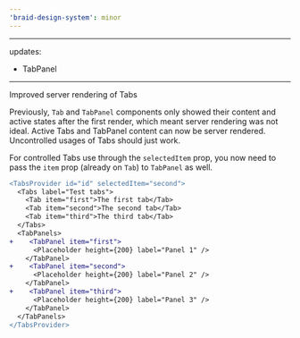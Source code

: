 ```yaml
---
'braid-design-system': minor
---
```

---
updates:
  - TabPanel
---

Improved server rendering of Tabs

Previously, `Tab` and `TabPanel` components only showed their content and active states after the first render, which meant server rendering was not ideal. Active Tabs and TabPanel content can now be server rendered. Uncontrolled usages of Tabs should just work.

For controlled Tabs use through the `selectedItem` prop, you now need to pass the `item` prop (already on `Tab`) to `TabPanel` as well.

```diff
<TabsProvider id="id" selectedItem="second">
  <Tabs label="Test tabs">
    <Tab item="first">The first tab</Tab>
    <Tab item="second">The second tab</Tab>
    <Tab item="third">The third tab</Tab>
  </Tabs>
  <TabPanels>
+    <TabPanel item="first">
      <Placeholder height={200} label="Panel 1" />
    </TabPanel>
+    <TabPanel item="second">
      <Placeholder height={200} label="Panel 2" />
    </TabPanel>
+    <TabPanel item="third">
      <Placeholder height={200} label="Panel 3" />
    </TabPanel>
  </TabPanels>
</TabsProvider>
```